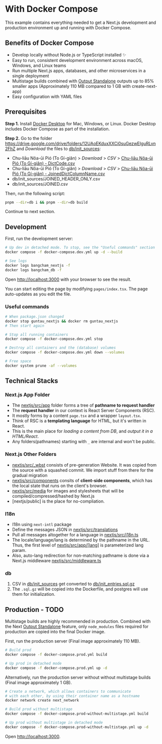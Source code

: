 # With Docker Compose

This example contains everything needed to get a Next.js development and production environment up and running with Docker Compose.

## Benefits of Docker Compose

- Develop locally without Node.js or TypeScript installed ✨
- Easy to run, consistent development environment across macOS, Windows, and Linux teams
- Run multiple Next.js apps, databases, and other microservices in a single deployment
- Multistage builds combined with [Output Standalone](https://nextjs.org/docs/advanced-features/output-file-tracing#automatically-copying-traced-files) outputs up to 85% smaller apps (Approximately 110 MB compared to 1 GB with create-next-app)
- Easy configuration with YAML files

## Prerequisites

**Step 1.** Install [Docker Desktop](https://docs.docker.com/get-docker) for Mac, Windows, or Linux. Docker Desktop includes Docker Compose as part of the installation.

**Step 2.** Go to the folder https://drive.google.com/drive/folders/12UAoEKduxXXCi0suGezwEIguRLvn2FhZ and *Download* the files to [db/init_sources](db/init_sources):

* Chu-liāu Nôa-ūi Pió (To Gí-giân) > *Download* > *CSV* > [Chu-liāu Nôa-ūi Pió (To Gí-giân) - DictCode.csv](<db/init_sources/Chu-liāu Nôa-ūi Pió (To Gí-giân) - DictCode.csv>)
* Chu-liāu Nôa-ūi Pió (To Gí-giân) > *Download* > *CSV* > [Chu-liāu Nôa-ūi Pió (To Gí-giân) - JoinedDictColumnName.csv](<db/init_sources/Chu-liāu Nôa-ūi Pió (To Gí-giân) - JoinedDictColumnName.csv>)
* db/init_sources/JOINED_HEADER_ONLY.csv
* db/init_sources/JOINED.csv

Then, run the following script:

```bash
pnpm --dir=db i && pnpm --dir=db build
```

Continue to next section.

## Development

First, run the development server:

```bash
# Up dev in detached mode. To stop, see the "Useful commands" section
docker compose -f docker-compose.dev.yml up -d --build

# See logs
docker logs bangcham_nextjs -f
docker logs bangcham_db -f
```

Open [http://localhost:3000](http://localhost:3000) with your browser to see the result.

You can start editing the page by modifying `pages/index.tsx`. The page auto-updates as you edit the file.

### Useful commands

```bash
# When package.json changed
docker stop guntau_nextjs && docker rm guntau_nextjs
# Then start again

# Stop all running containers
docker compose -f docker-compose.dev.yml stop

# Destroy all containers and the (database) volumes
docker compose -f docker-compose.dev.yml down --volumes

# Free space
docker system prune -af --volumes
```

## Technical Stacks

### Next.js App Folder

* The [nextjs/src/app](nextjs/src/app) folder forms a tree of **pathname to request handler**
* The **request handler** in our context is React Server Components (RSC).
* It mostly forms by a content `page.tsx` and a wrapper `layout.tsx`.
* Think of RSC is a **templating language** for HTML, but it's written in React.
* This is the main place for _loading a content from DB_, and _output it in a HTML/React_.
* Any folders(pathnames) starting with `_` are internal and won't be public.

### Next.js Other Folders

* [nextjs/src/_wbst](nextjs/src/_wbst) consists of pre-generation Website. It was copied from the source with a squashed commit. We import stuff from there for the gradual migration
* [nextjs/src/components](nextjs/src/components) consits of **client-side components**, which has the local state that runs on the client's browser.
* [nextjs/src/media](nextjs/src/media) for images and stylesheets that will be compiled/compressed/hashed by Next.js
* [nextjs/public] is the place for no-compliation.

### I18n

* I18n using `next-intl` package
* Define the messages JSON in [nextjs/src/translations](nextjs/src/translations)
* Pull all messages altogether for a language in [nextjs/src/i18n.ts](nextjs/src/i18n.ts)
* The locale/language/lang is determined by the pathname in the URL. Thus, the first level of [nextjs/src/app/[lang]](nextjs/src/app/[lang]) is parameterized lang param.
* Also, auto-lang redirection for non-matching pathname is done via a Next.js middleware [nextjs/src/middleware.ts](nextjs/src/middleware.ts)

### db

1. CSV in [db/init_sources](db/init_sources) get converted to [db/init_entries.sql.gz](db/init_entries.sql.gz)
2. The `.sql.gz` will be copied into the Dockerfile, and postgres will use them for initialization.

## Production - TODO

Multistage builds are highly recommended in production. Combined with the Next [Output Standalone](https://nextjs.org/docs/advanced-features/output-file-tracing#automatically-copying-traced-files) feature, only `node_modules` files required for production are copied into the final Docker image.

First, run the production server (Final image approximately 110 MB).

```bash
# Build prod
docker compose -f docker-compose.prod.yml build

# Up prod in detached mode
docker compose -f docker-compose.prod.yml up -d
```

Alternatively, run the production server without without multistage builds (Final image approximately 1 GB).

```bash
# Create a network, which allows containers to communicate
# with each other, by using their container name as a hostname
docker network create next_network

# Build prod without multistage
docker compose -f docker-compose.prod-without-multistage.yml build

# Up prod without multistage in detached mode
docker compose -f docker-compose.prod-without-multistage.yml up -d
```

Open [http://localhost:3000](http://localhost:3000).

